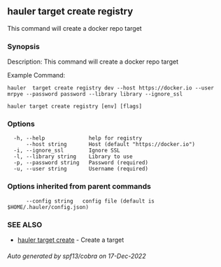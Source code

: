 ## hauler target create registry

This command will create a docker repo target

### Synopsis


Description:
This command will create a docker repo target

Example Command:
```
hauler  target create registry dev --host https://docker.io --user mrpye --password password --library library --ignore_ssl
```
		

```
hauler target create registry [env] [flags]
```

### Options

```
  -h, --help              help for registry
      --host string       Host (default "https://docker.io")
  -i, --ignore_ssl        Ignore SSL
  -l, --library string    Library to use
  -p, --password string   Password (required)
  -u, --user string       Username (required)
```

### Options inherited from parent commands

```
      --config string   config file (default is $HOME/.hauler/config.json)
```

### SEE ALSO

* [hauler target create](hauler_target_create.md)	 - Create a target

###### Auto generated by spf13/cobra on 17-Dec-2022
